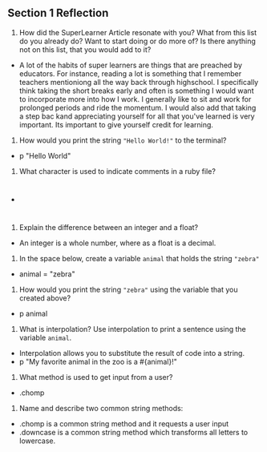 ## Section 1 Reflection

1. How did the SuperLearner Article resonate with you? What from this list do you already do? Want to start doing or do more of? Is there anything not on this list, that you would add to it?
* A lot of the habits of super learners are things that are preached by educators. For instance, reading a lot is something that I remember teachers mentioniong all the way back through highschool. I specifically think taking the short breaks early and often is something I would want to incorporate more into how I work. I generally like to sit and work for prolonged periods and ride the momentum. I would also add that taking a step bac kand appreciating yourself for all that you've learned is very important. Its important to give yourself credit for learning.

1. How would you print the string `"Hello World!"` to the terminal?
* p "Hello World"

1. What character is used to indicate comments in a ruby file?
* #

1. Explain the difference between an integer and a float?
* An integer is a whole number, where as a float is a decimal.
1. In the space below, create a variable `animal` that holds the string `"zebra"`
* animal = "zebra"
1. How would you print the string `"zebra"` using the variable that you created above?
* p animal
1. What is interpolation? Use interpolation to print a sentence using the variable `animal`.
* Interpolation allows you to substitute the result of code into a string.
* p "My favorite animal in the zoo is a #{animal}!"
1. What method is used to get input from a user?
* .chomp
1. Name and describe two common string methods:
* .chomp is a common string method and it requests a user input
* .downcase is a common string method which transforms all letters to lowercase.

